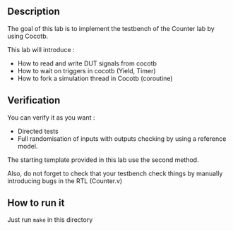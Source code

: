 ## Description
The goal of this lab is to implement the testbench of the Counter lab by using Cocotb. 

This lab will introduce :

- How to read and write DUT signals from cocotb
- How to wait on triggers in cocotb (Yield, Timer)
- How to fork a simulation thread in Cocotb (coroutine)

## Verification
You can verify it as you want :

- Directed tests
- Full randomisation of inputs with outputs checking by using a reference model.

The starting template provided in this lab use the second method. 

Also, do not forget to check that your testbench check things by manually introducing bugs in the RTL (Counter.v)

## How to run it
Just run `make` in this directory